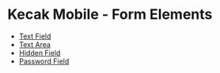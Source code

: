 # Kecak Mobile - Form Elements #


- [Text Field](https://docs.kecak.org/#/mobile/mobileApp_form_elements_textfield)
- [Text Area](https://docs.kecak.org/#/mobile/mobileApp_form_elements_textarea)
- [Hidden Field](https://docs.kecak.org/#/mobile/mobileApp_form_elements_hiddenfield)
- [Password Field](https://docs.kecak.org/#/mobile/mobileApp_form_elements_passwordfield)